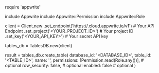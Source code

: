 require 'appwrite'

include Appwrite
include Appwrite::Permission
include Appwrite::Role

client = Client.new
    .set_endpoint('https://<REGION>.cloud.appwrite.io/v1') # Your API Endpoint
    .set_project('<YOUR_PROJECT_ID>') # Your project ID
    .set_key('<YOUR_API_KEY>') # Your secret API key

tables_db = TablesDB.new(client)

result = tables_db.create_table(
    database_id: '<DATABASE_ID>',
    table_id: '<TABLE_ID>',
    name: '<NAME>',
    permissions: [Permission.read(Role.any())], # optional
    row_security: false, # optional
    enabled: false # optional
)
